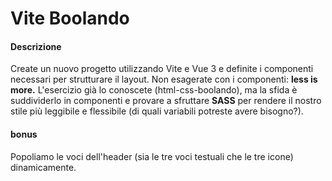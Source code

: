 # Vite Boolando
#### Descrizione
Create un nuovo progetto utilizzando Vite e Vue 3 e definite i componenti necessari per strutturare il layout.
Non esagerate con i componenti: **less is more.**
L'esercizio già lo conoscete (html-css-boolando), ma la sfida è suddividerlo in componenti e provare a sfruttare **SASS** per rendere il nostro stile più leggibile e flessibile (di quali variabili potreste avere bisogno?).

#### bonus
Popoliamo le voci dell'header (sia le tre voci testuali che le tre icone) dinamicamente.
